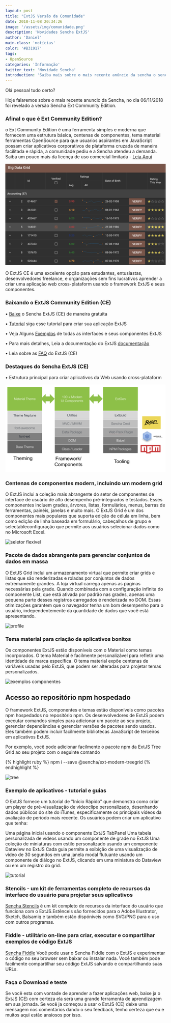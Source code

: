 ```yaml
---
layout: post
title: "ExtJS Versão da Comunidade"
date: 2018-11-08 20:34:26
image: '/assets/img/comunidade.png'
description: 'Novidades Sencha ExtJS'
author: 'Daniel'
main-class: 'notícias'
color: '#B31917'
tags:
- OpenSource
categories: 'Informação' 
twitter_text: 'Novidade Sencha'
introduction: 'Saiba mais sobre o mais recente anúncio da sencha o sencha community Edition.'
---
```


Olá pessoal tudo certo?

Hoje falaremos sobre o mais recente anuncio da Sencha, no dia 06/11/2018 foi revelado a versão Sencha Ext Community Edition.

### Afinal o que é Ext Community Edition?
o Ext Community Edition é uma ferramenta simples e moderna que fornecem uma estrutura básica, centenas de componentes, tema material ferramentas OpenSource para que usuarios aspirantes em JavaScript possam criar aplicativos corporativos de plataforma cruzada de maneira facilitada e rápida, a comunidade pediu e a Sencha atendeu a demanda. Saiba um pouco mais da licença de uso comercial limitada - <a href="https://www.sencha.com/legal/sencha-software-license-agreement/" target="_blank">Leia Aqui</a>

<img src="/assets/img/bigdata.png" title="BigData" alt="Comunity Edition" class="responsive1"/>

O ExtJS CE é uma excelente opção para estudantes, entusiastas, desenvolvedores freelance, e organizações sem fins lucrativos aprender a criar uma aplicação web cross-plataform usando o framework ExtJS e seus componentes.

### Baixando o ExtJS Community Edition (CE)

• <a href="https://www.sencha.com/products/extjs/communityedition/" target="_blank">Baixe</a> o Sencha ExtJS (CE) de maneira gratuita

• <a href="https://docs.sencha.com/extjs/6.6.0-CE/guides/quick_start/What_You_Will_Be_Coding.html" target="_blank">Tutorial</a> siga esse tutorial para criar sua aplicação ExtJS

• Veja Alguns <a href="http://examples.sencha.com/extjs/6.6.0/examples/kitchensink/?modern#all" target="_blank">Exemplos</a> de todas as interfaces e seus componentes ExtJS

• Para mais detalhes, Leia a documentação do ExtJS <a href="https://docs.sencha.com/extjs/6.6.0/modern/Ext.html" target="_blank">documentação</a>

• Leia sobre as <a href="https://www.sencha.com/products/extjs/communityedition#faq" target="_blank">FAQ</a> do ExtJS (CE)

### Destaques do Sencha ExtJS (CE)

• Estrutura principal para criar aplicativos da Web usando cross-plataform 

<img src="/assets/img/material.png" title="themes" alt="material theme" class="responsive1"/>

### Centenas de componentes modern, incluindo um modern grid 

O ExtJS inclui a coleção mais abrangente do setor de componentes de interface de usuário de alto desempenho pré-integrados e testados. Esses componentes incluem grades, árvores, listas, formulários, menus, barras de ferramentas, painéis, janelas e muito mais. O ExtJS Grid é um dos componentes mais populares que suporta edição de célula em linha, bem como edição de linha baseada em formulário, cabeçalhos de grupo e selectableconfiguração que permite aos usuários selecionar dados como no Microsoft Excel.


<img src="https://res.cloudinary.com/dkwsuycgn/image/upload/v1564424146/flexible_xaacvs.gif" title="flexible selection" alt="seletor flexivel" class="responsive1"/>

### Pacote de dados abrangente para gerenciar conjuntos de dados em massa 

O ExtJS Grid inclui um armazenamento virtual que permite criar grids e listas que são renderizadas e roladas por conjuntos de dados extremamente grandes. A loja virtual carrega apenas as páginas necessárias pela grade. Quando combinada com a configuração infinita do componente List, que está ativada por padrão nas grades, apenas uma pequena parte desses registros carregados é renderizada no DOM. Essas otimizações garantem que o navegador tenha um bom desempenho para o usuário, independentemente da quantidade de dados que você está apresentando.

<img src="https://res.cloudinary.com/dkwsuycgn/image/upload/v1564424159/userprofile_szwzov.gif" title="user" alt="profile" class="responsive1"/>

### Tema material para criação de aplicativos bonitos 

Os componentes ExtJS estão disponíveis com o Material como temas incorporados. O tema Material é facilmente personalizável para refletir uma identidade de marca específica. O tema material expõe centenas de variáveis ​​usadas pelo ExtJS, que podem ser alteradas para projetar temas personalizados.

<img src="https://res.cloudinary.com/dkwsuycgn/image/upload/v1564424153/kitchensink_qvteyu.png" title="demos" alt="exemplos componentes" class="responsive1"/>

## Acesso ao repositório npm hospedado 

O framework ExtJS, componentes e temas estão disponíveis como pacotes npm hospedados no repositório npm. Os desenvolvedores de ExtJS podem executar comandos simples para adicionar um pacote ao seu projeto, gerenciar dependências e gerenciar versões de pacotes sendo usados. Eles também podem incluir facilmente bibliotecas JavaScript de terceiros em aplicativos ExtJS.

Por exemplo, você pode adicionar facilmente o pacote npm da ExtJS Tree Grid ao seu projeto com o seguinte comando

{% highlight ruby %}
npm i --save @sencha/ext-modern-treegrid
{% endhighlight %}

<img src="https://res.cloudinary.com/dkwsuycgn/image/upload/v1564424157/treegrid_yrlc4o.png" title="grid" alt="tree" class="responsive1"/>

### Exemplo de aplicativos - tutorial e guias 

O ExtJS fornece um tutorial de "Início Rápido" que demonstra como criar um player de pré-visualização de videoclipe personalizado, desenhando dados públicos do site do iTunes, especificamente os principais vídeos da avaliação de período mais recente. Os usuários podem criar um aplicativo que tenha:

Uma página inicial usando o componente ExtJS TabPanel
Uma tabela personalizada de vídeos usando um componente de grade no ExtJS
Uma coleção de miniaturas com estilo personalizado usando um componente Dataview no ExtJS
Cada guia permite a exibição de uma visualização de vídeo de 30 segundos em uma janela modal flutuante usando um componente de diálogo no ExtJS, clicando em uma miniatura do Dataview ou em um registro do grid.

<img src="https://res.cloudinary.com/dkwsuycgn/image/upload/v1564424149/guia_q092bd.png" title="guia" alt="tutorial" class="responsive1"/>

### Stencils - um kit de ferramentas completo de recursos da interface do usuário para projetar seus aplicativos

<a href="https://www.sencha.com/products/extjs/communityedition/" target="_blank">Sencha Stencils</a> é um kit completo de recursos da interface do usuário que funciona com o ExtJS.Estênceis são fornecidos para o Adobe Illustrator, Sketch, Balsamiq e também estão dispóniveis como SVG/PNG para o uso com outros programas. 

### Fiddle -  utilitário on-line para criar, executar e compartilhar exemplos de código ExtJS

<a href="https://fiddle.sencha.com/" target="_blank">Sencha Fiddle</a> Você pode usar o Sencha Fiddle com o ExtJS e experimentar o código no seu browser sem baixar ou instalar nada. Você também pode facilmente compartilhar seu código ExtJS salvando e compartilhando suas URLs.

### Faça o Download e teste 

Se você esta com vontade de aprender a fazer aplicações web, baixe ja o ExtJS (CE) com certeza ela será uma grande ferramenta de aprendizagem em sua jornada. Se você ja começou a usar o ExtJS (CE) deixe uma mensagem nos comentários dando o seu feedback, tenho certeza que eu e muitos aqui estão ansiosos por isso.





